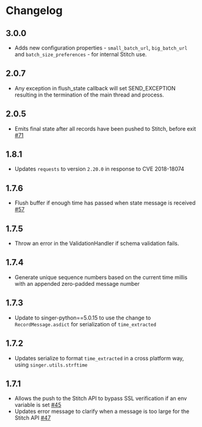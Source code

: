 # Changelog

## 3.0.0
  * Adds new configuration properties - `small_batch_url`, `big_batch_url` and `batch_size_preferences` - for internal Stitch use.

## 2.0.7
  * Any exception in flush_state callback will set SEND_EXCEPTION resulting in the termination of the main thread and process.

## 2.0.5
  * Emits final state after all records have been pushed to Stitch, before exit [#71](https://github.com/singer-io/target-stitch/pull/71)

## 1.8.1
  * Updates `requests` to version `2.20.0` in response to CVE 2018-18074

## 1.7.6
  * Flush buffer if enough time has passed when state message is received [#57](https://github.com/singer-io/target-stitch/pull/57)

## 1.7.5
  * Throw an error in the ValidationHandler if schema validation fails.

## 1.7.4
  * Generate unique sequence numbers based on the current time millis with an appended zero-padded message number

## 1.7.3
  * Update to singer-python==5.0.15 to use the change to `RecordMessage.asdict` for serialization of `time_extracted`

## 1.7.2
  * Updates serialize to format `time_extracted` in a cross platform way, using `singer.utils.strftime`

## 1.7.1
  * Allows the push to the Stitch API to bypass SSL verification if an env variable is set [#45](https://github.com/singer-io/target-stitch/pull/45)
  * Updates error message to clarify when a message is too large for the Stitch API [#47](https://github.com/singer-io/target-stitch/pull/47)
